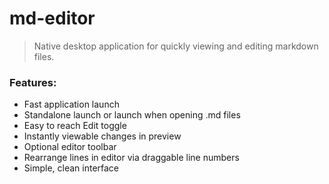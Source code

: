 # md-editor
> Native desktop application for quickly viewing and editing markdown files.

### Features:
- Fast application launch
- Standalone launch or launch when opening .md files
- Easy to reach Edit toggle
- Instantly viewable changes in preview
- Optional editor toolbar
- Rearrange lines in editor via draggable line numbers
- Simple, clean interface
